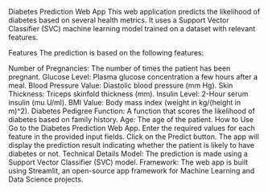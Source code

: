 Diabetes Prediction Web App
This web application predicts the likelihood of diabetes based on several health metrics. It uses a Support Vector Classifier (SVC) machine learning model trained on a dataset with relevant features.

Features
The prediction is based on the following features:

Number of Pregnancies: The number of times the patient has been pregnant.
Glucose Level: Plasma glucose concentration a few hours after a meal.
Blood Pressure Value: Diastolic blood pressure (mm Hg).
Skin Thickness: Triceps skinfold thickness (mm).
Insulin Level: 2-Hour serum insulin (mu U/ml).
BMI Value: Body mass index (weight in kg/(height in m)^2).
Diabetes Pedigree Function: A function that scores the likelihood of diabetes based on family history.
Age: The age of the patient.
How to Use
Go to the Diabetes Prediction Web App.
Enter the required values for each feature in the provided input fields.
Click on the Predict button.
The app will display the prediction result indicating whether the patient is likely to have diabetes or not.
Technical Details
Model: The prediction is made using a Support Vector Classifier (SVC) model.
Framework: The web app is built using Streamlit, an open-source app framework for Machine Learning and Data Science projects.
